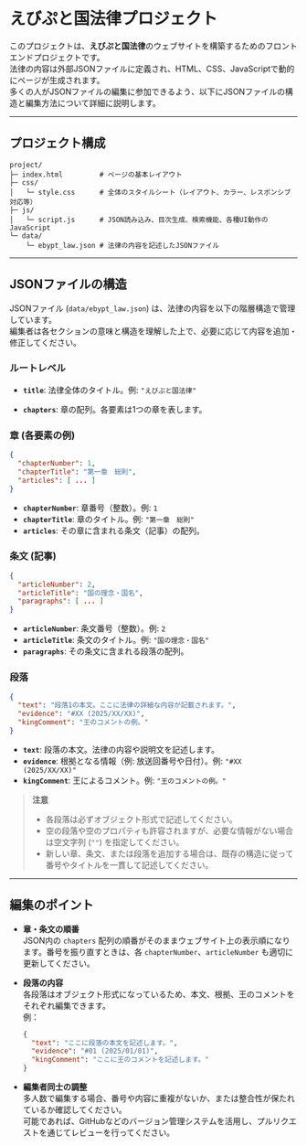 

# えびぷと国法律プロジェクト

このプロジェクトは、**えびぷと国法律**のウェブサイトを構築するためのフロントエンドプロジェクトです。  
法律の内容は外部JSONファイルに定義され、HTML、CSS、JavaScriptで動的にページが生成されます。  
多くの人がJSONファイルの編集に参加できるよう、以下にJSONファイルの構造と編集方法について詳細に説明します。

---

## プロジェクト構成

```
project/
├─ index.html         # ページの基本レイアウト
├─ css/
│   └─ style.css      # 全体のスタイルシート（レイアウト、カラー、レスポンシブ対応等）
├─ js/
│   └─ script.js      # JSON読み込み、目次生成、検索機能、各種UI動作のJavaScript
└─ data/
    └─ ebypt_law.json # 法律の内容を記述したJSONファイル
```

---

## JSONファイルの構造

JSONファイル (`data/ebypt_law.json`) は、法律の内容を以下の階層構造で管理しています。  
編集者は各セクションの意味と構造を理解した上で、必要に応じて内容を追加・修正してください。

### ルートレベル

- **`title`**: 法律全体のタイトル。例: `"えびぷと国法律"`

- **`chapters`**: 章の配列。各要素は1つの章を表します。

### 章 (各要素の例)

```json
{
  "chapterNumber": 1,
  "chapterTitle": "第一章　総則",
  "articles": [ ... ]
}
```

- **`chapterNumber`**: 章番号（整数）。例: `1`
- **`chapterTitle`**: 章のタイトル。例: `"第一章　総則"`
- **`articles`**: その章に含まれる条文（記事）の配列。

### 条文 (記事)

```json
{
  "articleNumber": 2,
  "articleTitle": "国の理念・国名",
  "paragraphs": [ ... ]
}
```

- **`articleNumber`**: 条文番号（整数）。例: `2`
- **`articleTitle`**: 条文のタイトル。例: `"国の理念・国名"`
- **`paragraphs`**: その条文に含まれる段落の配列。

### 段落

```json
{
  "text": "段落1の本文。ここに法律の詳細な内容が記載されます。",
  "evidence": "#XX (2025/XX/XX)",
  "kingComment": "王のコメントの例。"
}
```

- **`text`**: 段落の本文。法律の内容や説明文を記述します。
- **`evidence`**: 根拠となる情報（例: 放送回番号や日付）。例: `"#XX (2025/XX/XX)"`
- **`kingComment`**: 王によるコメント。例: `"王のコメントの例。"`

> **注意**  
> - 各段落は必ずオブジェクト形式で記述してください。  
> - 空の段落や空のプロパティも許容されますが、必要な情報がない場合は空文字列 (`""`) を指定してください。  
> - 新しい章、条文、または段落を追加する場合は、既存の構造に従って番号やタイトルを一貫して記述してください。

---

## 編集のポイント

- **章・条文の順番**  
  JSON内の `chapters` 配列の順番がそのままウェブサイト上の表示順になります。番号を振り直すときは、各 `chapterNumber`、`articleNumber` も適切に更新してください。

- **段落の内容**  
  各段落はオブジェクト形式になっているため、本文、根拠、王のコメントをそれぞれ編集できます。  
  例：
  ```json
  {
    "text": "ここに段落の本文を記述します。",
    "evidence": "#01 (2025/01/01)",
    "kingComment": "ここに王のコメントを記述します。"
  }
  ```

- **編集者同士の調整**  
  多人数で編集する場合、番号や内容に重複がないか、または整合性が保たれているか確認してください。  
  可能であれば、GitHubなどのバージョン管理システムを活用し、プルリクエストを通じてレビューを行ってください。


